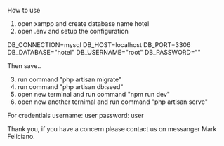 How to use

1. open xampp and create database name hotel
2. open .env and setup the configuration

DB_CONNECTION=mysql
DB_HOST=localhost
DB_PORT=3306
DB_DATABASE="hotel"
DB_USERNAME="root"
DB_PASSWORD=""

Then save..


3. run command "php artisan migrate"
4. run command "php artisan db:seed"
5. open new terminal and run command "npm run dev"
6. open new another ternimal and run command "php artisan serve"

For credentials 
username: user
password: user

Thank you, if you have a concern please contact us on messanger Mark Feliciano.